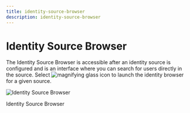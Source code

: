 ```yaml
---
title: identity-source-browser
description: identity-source-browser
---
```

         
# Identity Source Browser

The Identity Source Browser is accessible after an identity source is configured and is an interface where you can search for users directly in the source. Select ![magnifying glass icon](./media/image6.png) to launch the identity browser for a given source.

![Identity Source Browser](./media/image7.png)

Identity Source Browser
